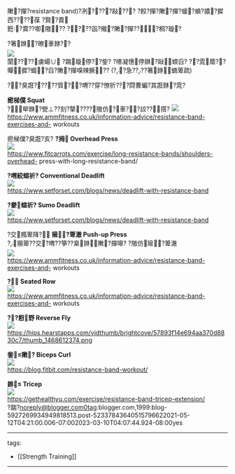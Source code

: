 ﻿---
layout: default
---

敶?撣?resistance band)?冽????敺??? ?餃?撣?敶?撣?蝯?蝜?擃?摨西????葆 ?賢?賣  
銋?賣??啣隞?? 
????函?撠?敶?撣???桐?璇?  
  
?箸銝?暸車銝??  
![](https://raw.githubusercontent.com/ArieAlchemieLich/ArieAlchemieLich.github.io/master/Images/resistance%20band/%E8%BF%AA%E5%8D%A1%E8%BE%B2%E5%BD%88%E5%8A%9B%E5%B8%B6.PNG)  
閬????虜蝪∪ ?踹璇停??鈭? 
?喳凝憓停銝?敺蝡舀? ??雿蔭??暺摨?蝑?舀?敶?撣嗅辣撅?? 
(??急????箸銝蝻箄疏)  
  
??臭誑?????質??喟??穿?憭折???閰曹蝙?其誑銝?雿? 
  
 **瘛梯僕 Squat**  
?犖銝?甇⊥??刻?摮????隞仿?車??詨??撘? 
![](https://raw.githubusercontent.com/ArieAlchemieLich/ArieAlchemieLich.github.io/master/Images/resistance%20band/%E5%BD%88%E5%8A%9B%E5%B8%B6%E6%B7%B1%E8%B9%B2.jpg)  
https://www.ammfitness.co.uk/information-advice/resistance-band-exercises-and-
workouts  
  
瘛梯僕?臭誑?亥? **?拇 Overhead Press**  
![](https://raw.githubusercontent.com/ArieAlchemieLich/ArieAlchemieLich.github.io/master/Images/resistance%20band/%E5%BD%88%E5%8A%9B%E5%B8%B6%E8%82%A9%E6%8E%A8.jpg)  
https://www.fitcarrots.com/exercise/long-resistance-bands/shoulders-overhead-
press-with-long-resistance-band/  
  
  
**?喟絞蝖祈? Conventional Deadlift**  
![](https://raw.githubusercontent.com/ArieAlchemieLich/ArieAlchemieLich.github.io/master/Images/resistance%20band/%E5%BD%88%E5%8A%9B%E5%B8%B6%E5%82%B3%E7%B5%B1%E7%A1%AC%E8%88%89.jpg)  
https://www.setforset.com/blogs/news/deadlift-with-resistance-band  
  
  
**?豢蝖祈? Sumo Deadlift**  
![](https://raw.githubusercontent.com/ArieAlchemieLich/ArieAlchemieLich.github.io/master/Images/resistance%20band/%E7%9B%B8%E6%92%B2%E7%A1%AC%E8%88%89.jpg)  
https://www.setforset.com/blogs/news/deadlift-with-resistance-band  
  
  
?交撱箄降? **隡?箄澈 Push-up Press**  
?頨箄??交?喟??箏??臬銝敶?撣嗥? ?隞仿隡?箄澈  
![](https://raw.githubusercontent.com/ArieAlchemieLich/ArieAlchemieLich.github.io/master/Images/resistance%20band/%E5%BD%88%E5%8A%9B%E5%B8%B6%E8%83%B8%E6%8E%A8.jpg)  
https://www.ammfitness.co.uk/information-advice/resistance-band-exercises-and-
workouts  
  
  
**? Seated Row**  
![](https://raw.githubusercontent.com/ArieAlchemieLich/ArieAlchemieLich.github.io/master/Images/resistance%20band/%E5%BD%88%E5%8A%9B%E5%B8%B6%E5%88%92%E8%88%B9.jpg)  
https://www.ammfitness.co.uk/information-advice/resistance-band-exercises-and-
workouts  
  
  
**??憌野 Reverse Fly**  
![](https://raw.githubusercontent.com/ArieAlchemieLich/ArieAlchemieLich.github.io/master/Images/resistance%20band/%E5%BD%88%E5%8A%9B%E5%B8%B6%E9%A3%9B%E9%B3%A5.png)  
https://hips.hearstapps.com/vidthumb/brightcove/57893f14e694aa370d8830c7/thumb_1468612374.png  
  
  
**鈭敶? Biceps Curl**  
![](https://raw.githubusercontent.com/ArieAlchemieLich/ArieAlchemieLich.github.io/master/Images/resistance%20band/%E5%BD%88%E5%8A%9B%E5%B8%B6%E4%BA%8C%E9%A0%AD.jpg)  
https://blog.fitbit.com/resistance-band-workout/  
  
  
**銝 Tricep**  
![](https://raw.githubusercontent.com/ArieAlchemieLich/ArieAlchemieLich.github.io/master/Images/resistance%20band/%E5%BD%88%E5%8A%9B%E5%B8%B6%E4%B8%89%E9%A0%AD.jpg)  
https://gethealthyu.com/exercise/resistance-band-tricep-extension/  
?踹?noreply@blogger.com0tag:blogger.com,1999:blog-5927269934949818513.post-52337843640515796622021-05-12T04:21:00.006-07:002023-03-10T04:07:44.924-08:00yes



---
tags:
  - [[Strength Training]]


---
